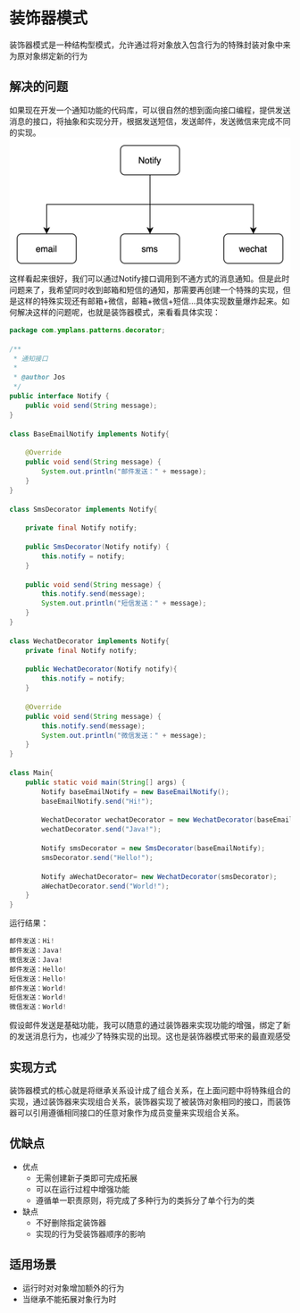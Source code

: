 # 装饰器模式
装饰器模式是一种结构型模式，允许通过将对象放入包含行为的特殊封装对象中来为原对象绑定新的行为
## 解决的问题
如果现在开发一个通知功能的代码库，可以很自然的想到面向接口编程，提供发送消息的接口，将抽象和实现分开，根据发送短信，发送邮件，发送微信来完成不同的实现。
![通知服务](images/通知服务.png)
这样看起来很好，我们可以通过Notify接口调用到不通方式的消息通知。但是此时问题来了，我希望同时收到邮箱和短信的通知，那需要再创建一个特殊的实现，但是这样的特殊实现还有邮箱+微信，邮箱+微信+短信...具体实现数量爆炸起来。如何解决这样的问题呢，也就是装饰器模式，来看看具体实现：
```Java
package com.ymplans.patterns.decorator;

/**
 * 通知接口
 *
 * @author Jos
 */
public interface Notify {
    public void send(String message);
}

class BaseEmailNotify implements Notify{

    @Override
    public void send(String message) {
        System.out.println("邮件发送：" + message);
    }
}

class SmsDecorator implements Notify{

    private final Notify notify;

    public SmsDecorator(Notify notify) {
        this.notify = notify;
    }

    public void send(String message) {
        this.notify.send(message);
        System.out.println("短信发送：" + message);
    }
}

class WechatDecorator implements Notify{
    private final Notify notify;

    public WechatDecorator(Notify notify){
        this.notify = notify;
    }

    @Override
    public void send(String message) {
        this.notify.send(message);
        System.out.println("微信发送：" + message);
    }
}

class Main{
    public static void main(String[] args) {
        Notify baseEmailNotify = new BaseEmailNotify();
        baseEmailNotify.send("Hi!");

        WechatDecorator wechatDecorator = new WechatDecorator(baseEmailNotify);
        wechatDecorator.send("Java!");

        Notify smsDecorator = new SmsDecorator(baseEmailNotify);
        smsDecorator.send("Hello!");

        Notify aWechatDecorator= new WechatDecorator(smsDecorator);
        aWechatDecorator.send("World!");
    }
}
```
运行结果：
```Java
邮件发送：Hi!
邮件发送：Java!
微信发送：Java!
邮件发送：Hello!
短信发送：Hello!
邮件发送：World!
短信发送：World!
微信发送：World!
```
假设邮件发送是基础功能，我可以随意的通过装饰器来实现功能的增强，绑定了新的发送消息行为，也减少了特殊实现的出现。这也是装饰器模式带来的最直观感受
## 实现方式
装饰器模式的核心就是将继承关系设计成了组合关系，在上面问题中将特殊组合的实现，通过装饰器来实现组合关系，装饰器实现了被装饰对象相同的接口，而装饰器可以引用遵循相同接口的任意对象作为成员变量来实现组合关系。

## 优缺点
- 优点 
  - 无需创建新子类即可完成拓展
  - 可以在运行过程中增强功能
  - 遵循单一职责原则，将完成了多种行为的类拆分了单个行为的类
- 缺点
  - 不好删除指定装饰器
  - 实现的行为受装饰器顺序的影响
## 适用场景
- 运行时对对象增加额外的行为
- 当继承不能拓展对象行为时
